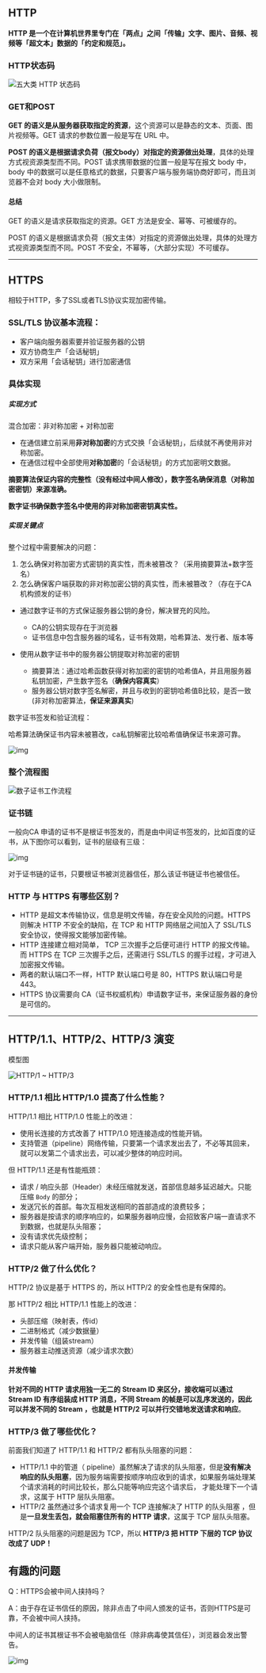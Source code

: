 ## HTTP

**HTTP 是一个在计算机世界里专门在「两点」之间「传输」文字、图片、音频、视频等「超文本」数据的「约定和规范」。**

### HTTP状态码

![ 五大类 HTTP 状态码 ](https://cdn.xiaolincoding.com/gh/xiaolincoder/ImageHost/%E8%AE%A1%E7%AE%97%E6%9C%BA%E7%BD%91%E7%BB%9C/HTTP/6-%E4%BA%94%E5%A4%A7%E7%B1%BBHTTP%E7%8A%B6%E6%80%81%E7%A0%81.png)



### GET和POST

**GET 的语义是从服务器获取指定的资源**，这个资源可以是静态的文本、页面、图片视频等。GET 请求的参数位置一般是写在 URL 中。

**POST 的语义是根据请求负荷（报文body）对指定的资源做出处理**，具体的处理方式视资源类型而不同。POST 请求携带数据的位置一般是写在报文 body 中， body 中的数据可以是任意格式的数据，只要客户端与服务端协商好即可，而且浏览器不会对 body 大小做限制。



#### 总结

GET 的语义是请求获取指定的资源。GET 方法是安全、幂等、可被缓存的。

POST 的语义是根据请求负荷（报文主体）对指定的资源做出处理，具体的处理方式视资源类型而不同。POST 不安全，不幂等，（大部分实现）不可缓存。



----

## HTTPS

相较于HTTP，多了SSL或者TLS协议实现加密传输。

### SSL/TLS 协议基本流程：

- 客户端向服务器索要并验证服务器的公钥
- 双方协商生产「会话秘钥」
- 双方采用「会话秘钥」进行加密通信



### 具体实现

##### 实现方式

混合加密：非对称加密 + 对称加密

- 在通信建立前采用**非对称加密**的方式交换「会话秘钥」，后续就不再使用非对称加密。
- 在通信过程中全部使用**对称加密**的「会话秘钥」的方式加密明文数据。



**摘要算法保证内容的完整性（没有经过中间人修改），数字签名确保消息（对称加密密钥）来源准确。**

**数字证书确保数字签名中使用的非对称加密密钥真实性。**



##### 实现关键点

整个过程中需要解决的问题：

1. 怎么确保对称加密方式密钥的真实性，而未被篡改？（采用摘要算法+数字签名）
2. 怎么确保客户端获取的非对称加密公钥的真实性，而未被篡改？（存在于CA机构颁发的证书）



- 通过数字证书的方式保证服务器公钥的身份，解决冒充的风险。
  - CA的公钥实现存在于浏览器
  - 证书信息中包含服务器的域名，证书有效期，哈希算法、发行者、版本等

- 使用从数字证书中的服务器公钥提取对称加密的密钥
  - 摘要算法：通过哈希函数获得对称加密的密钥的哈希值A，并且用服务器私钥加密，产生数字签名（**确保内容真实**）
  - 服务器公钥对数字签名解密，并且与收到的密钥哈希值B比较，是否一致(非对称加密算法，**保证来源真实**)



数字证书签发和验证流程：

哈希算法确保证书内容未被篡改，ca私钥解密比较哈希值确保证书来源可靠。

![img](https://cdn.xiaolincoding.com/gh/xiaolincoder/ImageHost4@main/%E7%BD%91%E7%BB%9C/https/%E8%AF%81%E4%B9%A6%E7%9A%84%E6%A0%A1%E9%AA%8C.png)



### 整个流程图

![数子证书工作流程](https://cdn.xiaolincoding.com/gh/xiaolincoder/ImageHost/%E8%AE%A1%E7%AE%97%E6%9C%BA%E7%BD%91%E7%BB%9C/HTTP/22-%E6%95%B0%E5%AD%97%E8%AF%81%E4%B9%A6%E5%B7%A5%E4%BD%9C%E6%B5%81%E7%A8%8B.png)



### 证书链

一般向CA 申请的证书不是根证书签发的，而是由中间证书签发的，比如百度的证书，从下图你可以看到，证书的层级有三级：

![img](https://cdn.xiaolincoding.com/gh/xiaolincoder/ImageHost4@main/%E7%BD%91%E7%BB%9C/https/baidu%E8%AF%81%E4%B9%A6.png)



对于证书链的证书，只要根证书被浏览器信任，那么该证书链证书也被信任。



### HTTP 与 HTTPS 有哪些区别？

- HTTP 是超文本传输协议，信息是明文传输，存在安全风险的问题。HTTPS 则解决 HTTP 不安全的缺陷，在 TCP 和 HTTP 网络层之间加入了 SSL/TLS 安全协议，使得报文能够加密传输。
- HTTP 连接建立相对简单， TCP 三次握手之后便可进行 HTTP 的报文传输。而 HTTPS 在 TCP 三次握手之后，还需进行 SSL/TLS 的握手过程，才可进入加密报文传输。
- 两者的默认端口不一样，HTTP 默认端口号是 80，HTTPS 默认端口号是 443。
- HTTPS 协议需要向 CA（证书权威机构）申请数字证书，来保证服务器的身份是可信的。



----

## HTTP/1.1、HTTP/2、HTTP/3 演变

模型图

![HTTP/1 ~ HTTP/3](https://cdn.xiaolincoding.com/gh/xiaolincoder/ImageHost/%E8%AE%A1%E7%AE%97%E6%9C%BA%E7%BD%91%E7%BB%9C/HTTP/27-HTTP3.png)



### HTTP/1.1 相比 HTTP/1.0 提高了什么性能？

HTTP/1.1 相比 HTTP/1.0 性能上的改进：

- 使用长连接的方式改善了 HTTP/1.0 短连接造成的性能开销。
- 支持管道（pipeline）网络传输，只要第一个请求发出去了，不必等其回来，就可以发第二个请求出去，可以减少整体的响应时间。

但 HTTP/1.1 还是有性能瓶颈：

- 请求 / 响应头部（Header）未经压缩就发送，首部信息越多延迟越大。只能压缩 `Body` 的部分；
- 发送冗长的首部。每次互相发送相同的首部造成的浪费较多；
- 服务器是按请求的顺序响应的，如果服务器响应慢，会招致客户端一直请求不到数据，也就是队头阻塞；
- 没有请求优先级控制；
- 请求只能从客户端开始，服务器只能被动响应。



### HTTP/2 做了什么优化？

HTTP/2 协议是基于 HTTPS 的，所以 HTTP/2 的安全性也是有保障的。

那 HTTP/2 相比 HTTP/1.1 性能上的改进：

- 头部压缩（映射表，传id）
- 二进制格式（减少数据量）
- 并发传输（组装stream）
- 服务器主动推送资源（减少请求次数）



#### 并发传输

**针对不同的 HTTP 请求用独一无二的 Stream ID 来区分，接收端可以通过 Stream ID 有序组装成 HTTP 消息，不同 Stream 的帧是可以乱序发送的，因此可以并发不同的 Stream ，也就是 HTTP/2 可以并行交错地发送请求和响应**。



### HTTP/3 做了哪些优化？

前面我们知道了 HTTP/1.1 和 HTTP/2 都有队头阻塞的问题：

- HTTP/1.1 中的管道（ pipeline）虽然解决了请求的队头阻塞，但是**没有解决响应的队头阻塞**，因为服务端需要按顺序响应收到的请求，如果服务端处理某个请求消耗的时间比较长，那么只能等响应完这个请求后， 才能处理下一个请求，这属于 HTTP 层队头阻塞。
- HTTP/2 虽然通过多个请求复用一个 TCP 连接解决了 HTTP 的队头阻塞 ，但是**一旦发生丢包，就会阻塞住所有的 HTTP 请求**，这属于 TCP 层队头阻塞。



HTTP/2 队头阻塞的问题是因为 TCP，所以 **HTTP/3 把 HTTP 下层的 TCP 协议改成了 UDP！**



## 有趣的问题

Q：HTTPS会被中间人挟持吗？

A：由于存在证书信任的原因，除非点击了中间人颁发的证书，否则HTTPS是可靠，不会被中间人挟持。

中间人的证书其根证书不会被电脑信任（除非病毒使其信任），浏览器会发出警告。

![img](https://cdn.xiaolincoding.com/gh/xiaolincoder/network/http/%E8%AF%81%E4%B9%A6%E5%AE%89%E5%85%A8%E6%8F%90%E7%A4%BA.png)